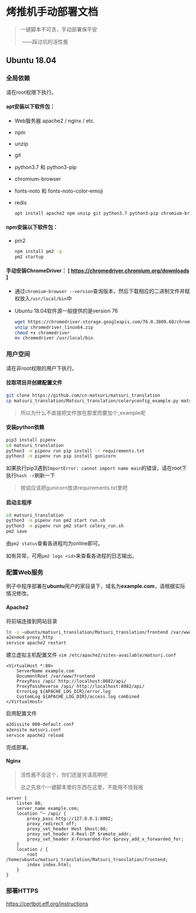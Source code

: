 # 烤推机手动部署文档

> 一键脚本不可贪，手动部署保平安
>
> ​	——踩过坑的活性酱

## Ubuntu 18.04

### 全局依赖

请在root权限下执行。

#### apt安装以下软件包：

* Web服务器 apache2 / nginx / etc.

* npm

* unzip

* git

* python3.7 和 python3-pip

* chromium-browser

* fonts-noto 和 fonts-noto-color-emoji

* redis

  ```bash
  apt install apache2 npm unzip git python3.7 python3-pip chromium-browser fonts-noto fonts-noto-color-emoji redis
  ```



#### npm安装以下软件包：

* pm2

  ```bash
  npm install pm2 -g
  pm2 startup
  ```



#### 手动安装ChromeDriver：  [ https://chromedriver.chromium.org/downloads ]

  * 通过`chromium-browser --version`查询版本，然后下载相应的二进制文件并赋权放入`/usr/local/bin`中

  * Ubuntu 18.04软件源一般提供的是version 76

    ```bash
    wget https://chromedriver.storage.googleapis.com/76.0.3809.68/chromedriver_linux64.zip
    unzip chromedriver_linux64.zip
    chmod +x chromedriver
    mv chromedriver /usr/local/bin
    ```



### 用户空间

请在非root权限的用户下执行。

#### 拉取项目并创建配置文件

```bash
git clone https://github.com/cn-matsuri/matsuri_translation
cp matsuri_translation/Matsuri_translation/celeryconfig_example.py matsuri_translation/Matsuri_translation/celeryconfig.py
```

> 所以为什么不直接把文件放在那里而要加个_example呢

#### 安装python依赖

```bash
pip3 install pipenv
cd matsuri_translation
python3 -m pipenv run pip install -r requirements.txt
python3 -m pipenv run pip install gunicorn
```

如果执行pip3遇到`ImportError: cannot import name main`的错误，请在root下执行`hash -r`刷新一下

> 按说应该把gunicorn放进requirements.txt里吧

#### 启动主程序

```bash
cd matsuri_translation
python3 -m pipenv run pm2 start run.sh
python3 -m pipenv run pm2 start celery_run.sh
pm2 save
```

由`pm2 status`查看各进程均为online即可。

如有异常，可用`pm2 logs <id>`来查看各进程的日志输出。

### 配置Web服务

例子中程序部署在**ubuntu**用户的家目录下，域名为**example.com**，请根据实际情况修改。

#### Apache2

将前端连接到网站目录

```bash
ln -s ~ubuntu/matsuri_translation/Matsuri_translation/frontend /var/www
a2enmod proxy_http
service apache2 restart
```

建立虚拟主机配置文件 `vim /etc/apache2/sites-available/matsuri.conf`

```apacheconf
<VirtualHost *:80>
    ServerName example.com
    DocumentRoot /var/www/frontend
    ProxyPass /api/ http://localhost:8082/api/
    ProxyPassReverse /api/ http://localhost:8082/api/
    ErrorLog ${APACHE_LOG_DIR}/error.log
    CustomLog ${APACHE_LOG_DIR}/access.log combined
</VirtualHost>
```

启用配置文件

```bash
a2dissite 000-default.conf
a2ensite matsuri.conf
service apache2 reload
```

完成部署。

#### Nginx

> 活性酱不会这个，你们还是另请高明吧
>
> 总之先放个一键脚本里的东西在这里，不能用不怪我哦

```nginx
server {
    listen 80;
    server_name example.com;
    location ^~ /api/ {
        proxy_pass http://127.0.0.1:8082;
        proxy_redirect off;
        proxy_set_header Host $host:80;
        proxy_set_header X-Real-IP $remote_addr;
        proxy_set_header X-Forwarded-For $proxy_add_x_forwarded_for;
    }
    location / {
        root /home/ubuntu/matsuri_translation/Matsuri_translation/frontend;
        index index.html;
    }
}
```



### 部署HTTPS

https://certbot.eff.org/instructions

